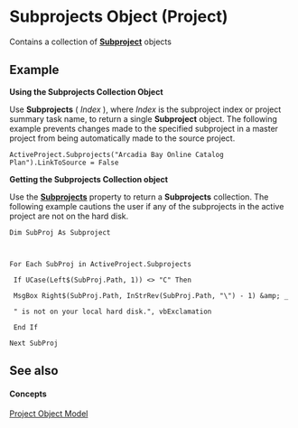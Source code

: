 
# Subprojects Object (Project)

Contains a collection of  **[Subproject](1a3b0d18-6464-a4f2-479f-710e19faffa8.md)** objects


## Example

 **Using the Subprojects Collection Object**

Use  **Subprojects** ( _Index_ ), where _Index_ is the subproject index or project summary task name, to return a single **Subproject** object. The following example prevents changes made to the specified subproject in a master project from being automatically made to the source project.




```
ActiveProject.Subprojects("Arcadia Bay Online Catalog Plan").LinkToSource = False
```

 **Getting the Subprojects Collection object**

Use the  **[Subprojects](e4b143fb-3da7-69bd-6535-5604c2cc2dc0.md)** property to return a **Subprojects** collection. The following example cautions the user if any of the subprojects in the active project are not on the hard disk.




```
Dim SubProj As Subproject 

 

For Each SubProj in ActiveProject.Subprojects 

 If UCase(Left$(SubProj.Path, 1)) <> "C" Then 

 MsgBox Right$(SubProj.Path, InStrRev(SubProj.Path, "\") - 1) &amp; _ 

 " is not on your local hard disk.", vbExclamation 

 End If 

Next SubProj
```


## See also


#### Concepts


 [Project Object Model](900b167b-88ec-ea88-15b7-27bb90c22ac6.md)
